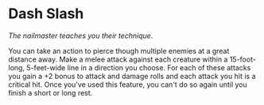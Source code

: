 # Dash Slash

*The nailmaster teaches you their technique.*

You can take an action to pierce though multiple enemies at a great distance away. Make a melee attack against each creature within a 15-foot-long, 5-feet-wide line in a direction you choose. For each of these attacks you gain a +2 bonus to attack and damage rolls and each attack you hit is a critical hit. Once you've used this feature, you can't do so again until you finish a short or long rest.
